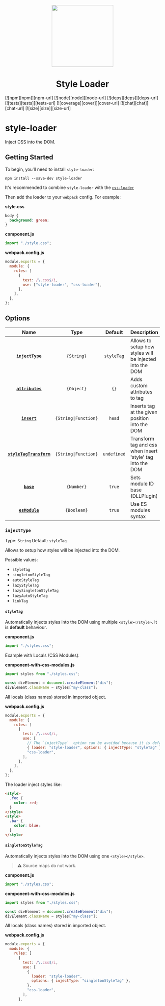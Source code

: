 <div align="center">
  <a href="https://github.com/webpack/webpack">
    <img width="200" height="200"
      src="https://webpack.js.org/assets/icon-square-big.svg">
  </a>
  <h1>Style Loader</h1>
</div>

[![npm][npm]][npm-url]
[![node][node]][node-url]
[![deps][deps]][deps-url]
[![tests][tests]][tests-url]
[![coverage][cover]][cover-url]
[![chat][chat]][chat-url]
[![size][size]][size-url]

# style-loader

Inject CSS into the DOM.

## Getting Started

To begin, you'll need to install `style-loader`:

```console
npm install --save-dev style-loader
```

It's recommended to combine `style-loader` with the [`css-loader`](https://github.com/webpack-contrib/css-loader)

Then add the loader to your `webpack` config. For example:

**style.css**

```css
body {
  background: green;
}
```

**component.js**

```js
import "./style.css";
```

**webpack.config.js**

```js
module.exports = {
  module: {
    rules: [
      {
        test: /\.css$/i,
        use: ["style-loader", "css-loader"],
      },
    ],
  },
};
```

## Options

|                     Name                      |         Type         |   Default   | Description                                                |
| :-------------------------------------------: | :------------------: | :---------: | :--------------------------------------------------------- |
|        [**`injectType`**](#injecttype)        |      `{String}`      | `styleTag`  | Allows to setup how styles will be injected into the DOM   |
|        [**`attributes`**](#attributes)        |      `{Object}`      |    `{}`     | Adds custom attributes to tag                              |
|            [**`insert`**](#insert)            | `{String\|Function}` |   `head`    | Inserts tag at the given position into the DOM             |
| [**`styleTagTransform`**](#styleTagTransform) | `{String\|Function}` | `undefined` | Transform tag and css when insert 'style' tag into the DOM |
|              [**`base`**](#base)              |      `{Number}`      |   `true`    | Sets module ID base (DLLPlugin)                            |
|          [**`esModule`**](#esmodule)          |     `{Boolean}`      |   `true`    | Use ES modules syntax                                      |

### `injectType`

Type: `String`
Default: `styleTag`

Allows to setup how styles will be injected into the DOM.

Possible values:

- `styleTag`
- `singletonStyleTag`
- `autoStyleTag`
- `lazyStyleTag`
- `lazySingletonStyleTag`
- `lazyAutoStyleTag`
- `linkTag`

#### `styleTag`

Automatically injects styles into the DOM using multiple `<style></style>`. It is **default** behaviour.

**component.js**

```js
import "./styles.css";
```

Example with Locals (CSS Modules):

**component-with-css-modules.js**

```js
import styles from "./styles.css";

const divElement = document.createElement("div");
divElement.className = styles["my-class"];
```

All locals (class names) stored in imported object.

**webpack.config.js**

```js
module.exports = {
  module: {
    rules: [
      {
        test: /\.css$/i,
        use: [
          // The `injectType`  option can be avoided because it is default behaviour
          { loader: "style-loader", options: { injectType: "styleTag" } },
          "css-loader",
        ],
      },
    ],
  },
};
```

The loader inject styles like:

```html
<style>
  .foo {
    color: red;
  }
</style>
<style>
  .bar {
    color: blue;
  }
</style>
```

#### `singletonStyleTag`

Automatically injects styles into the DOM using one `<style></style>`.

> ⚠ Source maps do not work.

**component.js**

```js
import "./styles.css";
```

**component-with-css-modules.js**

```js
import styles from "./styles.css";

const divElement = document.createElement("div");
divElement.className = styles["my-class"];
```

All locals (class names) stored in imported object.

**webpack.config.js**

```js
module.exports = {
  module: {
    rules: [
      {
        test: /\.css$/i,
        use: [
          {
            loader: "style-loader",
            options: { injectType: "singletonStyleTag" },
          },
          "css-loader",
        ],
      },
  